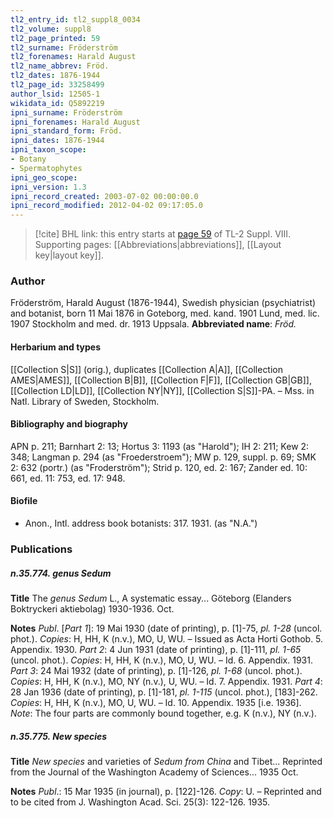 ```yaml
---
tl2_entry_id: tl2_suppl8_0034
tl2_volume: suppl8
tl2_page_printed: 59
tl2_surname: Fröderström
tl2_forenames: Harald August
tl2_name_abbrev: Fröd.
tl2_dates: 1876-1944
tl2_page_id: 33258499
author_lsid: 12505-1
wikidata_id: Q5892219
ipni_surname: Fröderström
ipni_forenames: Harald August
ipni_standard_form: Fröd.
ipni_dates: 1876-1944
ipni_taxon_scope: 
- Botany
- Spermatophytes
ipni_geo_scope: 
ipni_version: 1.3
ipni_record_created: 2003-07-02 00:00:00.0
ipni_record_modified: 2012-04-02 09:17:05.0
---
```



> [!cite] BHL link: this entry starts at [page 59](https://www.biodiversitylibrary.org/page/33258499) of TL-2 Suppl. VIII.
> Supporting pages: [[Abbreviations|abbreviations]], [[Layout key|layout key]].

### Author

Fröderström, Harald August (1876-1944), Swedish physician (psychiatrist) and botanist, born 11 Mai 1876 in Goteborg, med. kand. 1901 Lund, med. lic. 1907 Stockholm and med. dr. 1913 Uppsala. 
**Abbreviated name**: *Fröd.*

#### Herbarium and types

[[Collection S|S]] (orig.), duplicates [[Collection A|A]], [[Collection AMES|AMES]], [[Collection B|B]], [[Collection F|F]], [[Collection GB|GB]], [[Collection LD|LD]], [[Collection NY|NY]], [[Collection S|S]]-PA. – Mss. in Natl. Library of Sweden, Stockholm.

#### Bibliography and biography

APN p. 211; Barnhart 2: 13; Hortus 3: 1193 (as "Harold"); IH 2: 211; Kew 2: 348; Langman p. 294 (as "Froederstroem"); MW p. 129, suppl. p. 69; SMK 2: 632 (portr.) (as "Froderström"); Strid p. 120, ed. 2: 167; Zander ed. 10: 661, ed. 11: 753, ed. 17: 948.

#### Biofile

- Anon., Intl. address book botanists: 317. 1931. (as "N.A.")

### Publications

##### n.35.774. genus Sedum

**Title**
The *genus Sedum* L., A systematic essay... Göteborg (Elanders Boktryckeri aktiebolag) 1930-1936. Oct.

**Notes**
*Publ*. \[*Part 1*\]: 19 Mai 1930 (date of printing), p. \[1\]-75, *pl. 1-28* (uncol. phot.). *Copies*: H, HH, K (n.v.), MO, U, WU. – Issued as Acta Horti Gothob. 5. Appendix. 1930.
*Part 2*: 4 Jun 1931 (date of printing), p. \[1\]-111, *pl. 1-65* (uncol. phot.). *Copies*: H, HH, K (n.v.), MO, U, WU. – Id. 6. Appendix. 1931.
*Part 3*: 24 Mai 1932 (date of printing), p. \[1\]-126, *pl. 1-68* (uncol. phot.). *Copies*: H, HH, K (n.v.), MO, NY (n.v.), U, WU. – Id. 7. Appendix. 1931.
*Part 4*: 28 Jan 1936 (date of printing), p. \[1\]-181, *pl. 1-115* (uncol. phot.), \[183\]-262. *Copies*: H, HH, K (n.v.), MO, U, WU. – Id. 10. Appendix. 1935 \[i.e. 1936\].
*Note*: The four parts are commonly bound together, e.g. K (n.v.), NY (n.v.).

##### n.35.775. New species

**Title**
*New species* and varieties of *Sedum from China* and Tibet... Reprinted from the Journal of the Washington Academy of Sciences... 1935 Oct.

**Notes**
*Publ*.: 15 Mar 1935 (in journal), p. \[122\]-126. *Copy*: U. – Reprinted and to be cited from J. Washington Acad. Sci. 25(3): 122-126. 1935.

